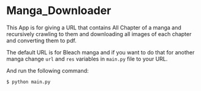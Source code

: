 # Manga_Downloader

This App is for giving a URL that contains All Chapter of a manga and recursively crawling to them and downloading all images of each chapter and converting them to pdf.

The default URL is for Bleach manga and if you want to do that for another manga change `url`  and `res` variables in `main.py` file to your URL.

And run the following command:

    $ python main.py
    
 
